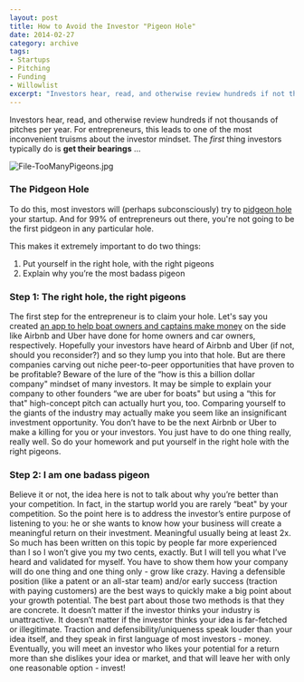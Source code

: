 ```yaml
---
layout: post
title: How to Avoid the Investor "Pigeon Hole"
date: 2014-02-27
category: archive
tags:
- Startups
- Pitching
- Funding
- Willowlist
excerpt: "Investors hear, read, and otherwise review hundreds if not thousands of pitches per year. For entrepreneurs, this leads to one of the most inconvenient truisms about the investor mindset. The first thing investors do is"
---
```


Investors hear, read, and otherwise review hundreds if not thousands of pitches per year. For entrepreneurs, this leads to one of the most inconvenient truisms about the investor mindset. The _first_ thing investors typically do is **get their bearings** …

![File-TooManyPigeons.jpg](http://postachio-images.s3-website-us-east-1.amazonaws.com/1251fcc4a3adb1166ab78463fdc2fa7e.jpg)

### The Pidgeon Hole

To do this, most investors will (perhaps subconsciously) try to [pidgeon hole](http://en.m.wikipedia.org/wiki/Pigeonhole_principle) your startup. And for 99% of entrepreneurs out there, you're not going to be the first pidgeon in any particular hole.

This makes it extremely important to do two things:  
1. Put yourself in the right hole, with the right pigeons  
2. Explain why you’re the most badass pigeon

### Step 1: The right hole, the right pigeons

The first step for the entrepreneur is to claim your hole. Let's say you created [an app to help boat owners and captains make money](http://techcrunch.com/2014/09/13/sailo-launch/) on the side like Airbnb and Uber have done for home owners and car owners, respectively. Hopefully your investors have heard of Airbnb and Uber (if not, should you reconsider?) and so they lump you into that hole. But are there companies carving out niche peer-to-peer opportunities that have proven to be profitable? Beware of the lure of the “how is this a billion dollar company" mindset of many investors. It may be simple to explain your company to other founders “we are uber for boats" but using a “this for that" high-concept pitch can actually hurt you, too. Comparing yourself to the giants of the industry may actually make you seem like an insignificant investment opportunity. You don’t have to be the next Airbnb or Uber to make a killing for you or your investors. You just have to do one thing really, really well. So do your homework and put yourself in the right hole with the right pigeons.

### Step 2: I am one badass pigeon

Believe it or not, the idea here is not to talk about why you’re better than your competition. In fact, in the startup world you are rarely “beat" by your competition. So the point here is to address the investor’s entire purpose of listening to you: he or she wants to know how your business will create a meaningful return on their investment. Meaningful usually being at least 2x. So much has been written on this topic by people far more experienced than I so I won’t give you my two cents, exactly. But I will tell you what I’ve heard and validated for myself. You have to show them how your company will do one thing and one thing only - grow like crazy. Having a defensible position (like a patent or an all-star team) and/or early success (traction with paying customers) are the best ways to quickly make a big point about your growth potential. The best part about those two methods is that they are concrete. It doesn’t matter if the investor thinks your industry is unattractive. It doesn’t matter if the investor thinks your idea is far-fetched or illegitimate. Traction and defensibility/uniqueness speak louder than your idea itself, and they speak in first language of most investors - money. Eventually, you will meet an investor who likes your potential for a return more than she dislikes your idea or market, and that will leave her with only one reasonable option - invest!

